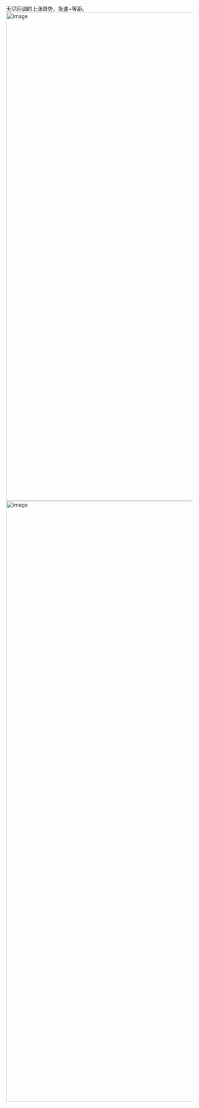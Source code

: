 无尽回调的上涨趋势，急速+等距。  
<img width="2558" height="1314" alt="image" src="https://github.com/user-attachments/assets/00184fb0-b894-40d7-9a15-f4089a59b0de" />
<img width="2716" height="1616" alt="image" src="https://github.com/user-attachments/assets/2e2fa0dd-7348-4f5f-9c78-1f7b2745dbdf" />
